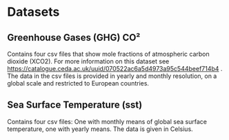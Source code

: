 # Datasets

## Greenhouse Gases (GHG) CO²

Contains four csv files that show mole fractions 
of atmospheric carbon dioxide (XCO2).
For more information on this dataset see 
https://catalogue.ceda.ac.uk/uuid/070522ac6a5d4973a95c544beef714b4 .
The data in the csv files is provided in yearly and monthly resolution,
on a global scale and restricted to European countries.

## Sea Surface Temperature (sst)

Contains four csv files: One with monthly means of global sea surface 
temperature, one with yearly means. The data is given in Celsius.

